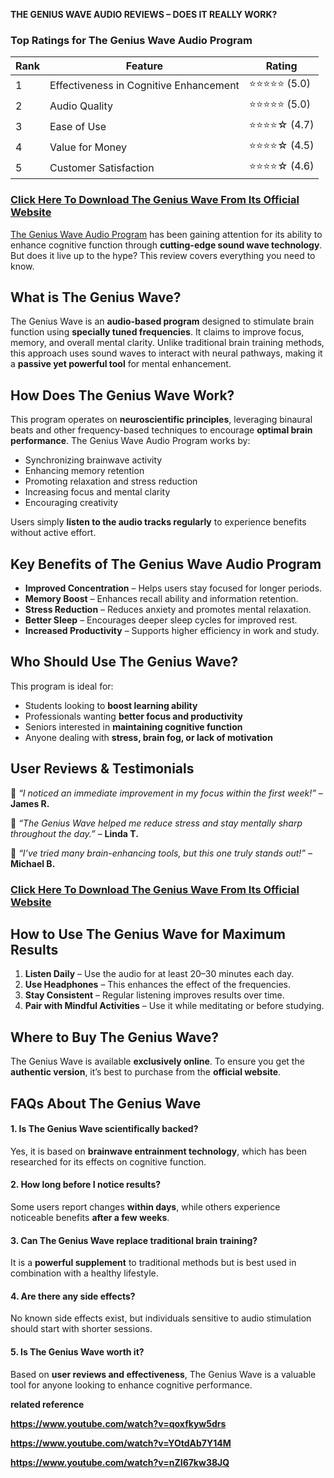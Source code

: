 <strong>THE GENIUS WAVE AUDIO REVIEWS – DOES IT REALLY WORK?</strong>
<h3><strong>Top Ratings for The Genius Wave Audio Program</strong></h3>
<table>
<thead>
<tr>
<th>Rank</th>
<th>Feature</th>
<th>Rating</th>
</tr>
</thead>
<tbody>
<tr>
<td>1</td>
<td>Effectiveness in Cognitive Enhancement</td>
<td>⭐⭐⭐⭐⭐ (5.0)</td>
</tr>
<tr>
<td>2</td>
<td>Audio Quality</td>
<td>⭐⭐⭐⭐⭐ (5.0)</td>
</tr>
<tr>
<td>3</td>
<td>Ease of Use</td>
<td>⭐⭐⭐⭐☆ (4.7)</td>
</tr>
<tr>
<td>4</td>
<td>Value for Money</td>
<td>⭐⭐⭐⭐☆ (4.5)</td>
</tr>
<tr>
<td>5</td>
<td>Customer Satisfaction</td>
<td>⭐⭐⭐⭐☆ (4.6)</td>
</tr>
</tbody>
</table>
<h3><a href="https://www.youtube.com/watch?v=qoxfkyw5drs"><strong>Click Here To Download The Genius Wave From Its Official Website</strong></a></h3>
<a href="https://www.youtube.com/watch?v=qoxfkyw5drs">The Genius Wave Audio Program</a> has been gaining attention for its ability to enhance cognitive function through <strong>cutting-edge sound wave technology</strong>. But does it live up to the hype? This review covers everything you need to know.
<h2><strong>What is The Genius Wave?</strong></h2>
The Genius Wave is an <strong>audio-based program</strong> designed to stimulate brain function using <strong>specially tuned frequencies</strong>. It claims to improve focus, memory, and overall mental clarity. Unlike traditional brain training methods, this approach uses sound waves to interact with neural pathways, making it a <strong>passive yet powerful tool</strong> for mental enhancement.
<h2><strong>How Does The Genius Wave Work?</strong></h2>
This program operates on <strong>neuroscientific principles</strong>, leveraging binaural beats and other frequency-based techniques to encourage <strong>optimal brain performance</strong>. The Genius Wave Audio Program works by:
<ul>
 	<li>Synchronizing brainwave activity</li>
 	<li>Enhancing memory retention</li>
 	<li>Promoting relaxation and stress reduction</li>
 	<li>Increasing focus and mental clarity</li>
 	<li>Encouraging creativity</li>
</ul>
Users simply <strong>listen to the audio tracks regularly</strong> to experience benefits without active effort.
<h2><strong>Key Benefits of The Genius Wave Audio Program</strong></h2>
<ul>
 	<li><strong>Improved Concentration</strong> – Helps users stay focused for longer periods.</li>
 	<li><strong>Memory Boost</strong> – Enhances recall ability and information retention.</li>
 	<li><strong>Stress Reduction</strong> – Reduces anxiety and promotes mental relaxation.</li>
 	<li><strong>Better Sleep</strong> – Encourages deeper sleep cycles for improved rest.</li>
 	<li><strong>Increased Productivity</strong> – Supports higher efficiency in work and study.</li>
</ul>
<h2><strong>Who Should Use The Genius Wave?</strong></h2>
This program is ideal for:
<ul>
 	<li>Students looking to <strong>boost learning ability</strong></li>
 	<li>Professionals wanting <strong>better focus and productivity</strong></li>
 	<li>Seniors interested in <strong>maintaining cognitive function</strong></li>
 	<li>Anyone dealing with <strong>stress, brain fog, or lack of motivation</strong></li>
</ul>
<h2><strong>User Reviews &amp; Testimonials</strong></h2>
🔹 <em>“I noticed an immediate improvement in my focus within the first week!”</em> – <strong>James R.</strong>

🔹 <em>“The Genius Wave helped me reduce stress and stay mentally sharp throughout the day.”</em> – <strong>Linda T.</strong>

🔹 <em>“I’ve tried many brain-enhancing tools, but this one truly stands out!”</em> – <strong>Michael B.</strong>
<h3><a href="https://www.youtube.com/watch?v=qoxfkyw5drs"><strong>Click Here To Download The Genius Wave From Its Official Website</strong></a></h3>
<h2><strong>How to Use The Genius Wave for Maximum Results</strong></h2>
<ol>
 	<li><strong>Listen Daily</strong> – Use the audio for at least 20–30 minutes each day.</li>
 	<li><strong>Use Headphones</strong> – This enhances the effect of the frequencies.</li>
 	<li><strong>Stay Consistent</strong> – Regular listening improves results over time.</li>
 	<li><strong>Pair with Mindful Activities</strong> – Use it while meditating or before studying.</li>
</ol>
<h2><strong>Where to Buy The Genius Wave?</strong></h2>
The Genius Wave is available <strong>exclusively online</strong>. To ensure you get the <strong>authentic version</strong>, it’s best to purchase from the <strong>official website</strong>.
<h2><strong>FAQs About The Genius Wave</strong></h2>
<h4><strong>1. Is The Genius Wave scientifically backed?</strong></h4>
Yes, it is based on <strong>brainwave entrainment technology</strong>, which has been researched for its effects on cognitive function.
<h4><strong>2. How long before I notice results?</strong></h4>
Some users report changes <strong>within days</strong>, while others experience noticeable benefits <strong>after a few weeks</strong>.
<h4><strong>3. Can The Genius Wave replace traditional brain training?</strong></h4>
It is a <strong>powerful supplement</strong> to traditional methods but is best used in combination with a healthy lifestyle.
<h4><strong>4. Are there any side effects?</strong></h4>
No known side effects exist, but individuals sensitive to audio stimulation should start with shorter sessions.
<h4><strong>5. Is The Genius Wave worth it?</strong></h4>
Based on <strong>user reviews and effectiveness</strong>, The Genius Wave is a valuable tool for anyone looking to enhance cognitive performance.

<strong>related reference</strong>

<strong><a href="https://www.youtube.com/watch?v=qoxfkyw5drs">https://www.youtube.com/watch?v=qoxfkyw5drs</a> </strong>

<strong><a href="https://www.youtube.com/watch?v=YOtdAb7Y14M">https://www.youtube.com/watch?v=YOtdAb7Y14M</a> </strong>

<strong><a href="https://www.youtube.com/watch?v=nZI67kw38JQ">https://www.youtube.com/watch?v=nZI67kw38JQ</a> </strong>
